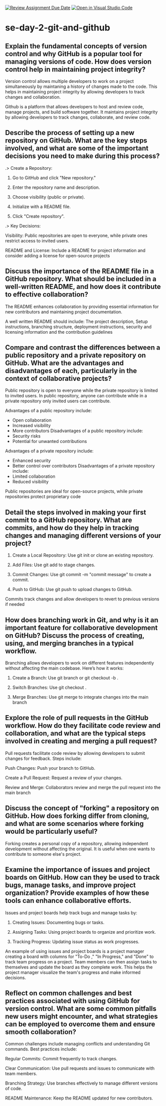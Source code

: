 [![Review Assignment Due Date](https://classroom.github.com/assets/deadline-readme-button-22041afd0340ce965d47ae6ef1cefeee28c7c493a6346c4f15d667ab976d596c.svg)](https://classroom.github.com/a/8wgCKhpZ)
[![Open in Visual Studio Code](https://classroom.github.com/assets/open-in-vscode-2e0aaae1b6195c2367325f4f02e2d04e9abb55f0b24a779b69b11b9e10269abc.svg)](https://classroom.github.com/online_ide?assignment_repo_id=18738935&assignment_repo_type=AssignmentRepo)
# se-day-2-git-and-github
## Explain the fundamental concepts of version control and why GitHub is a popular tool for managing versions of code. How does version control help in maintaining project integrity?

Version control allows multiple developers to work on a project simultaneously by maintaning a history of changes made to the code. This helps in maintaining project integrity by allowing developers to track changes and collaboration.

Github is a platform that allows developers to host and review code, manage projects, and build software together. It maintains project integrity by allowing developers to track changes, collaborate, and review code.


## Describe the process of setting up a new repository on GitHub. What are the key steps involved, and what are some of the important decisions you need to make during this process?

.> Create a Repository:

1. Go to GitHub and click "New repository."

2. Enter the repository name and description.

3. Choose visibility (public or private).

4. Initialize with a README file.

5. Click "Create repository".

.> Key Decisions:

Visibility: Public repositories are open to everyone, while private ones restrict access to invited users.

README and License: Include a README for project information and consider adding a license for open-source projects

## Discuss the importance of the README file in a GitHub repository. What should be included in a well-written README, and how does it contribute to effective collaboration?

The README enhances collaboration by providing essential information for new contributors and maintaining project documentation. 

A well written README should include:
The project description, Setup instructions, branching structure, deployment instructions, security and licensing  information and the contribution guidelines

## Compare and contrast the differences between a public repository and a private repository on GitHub. What are the advantages and disadvantages of each, particularly in the context of collaborative projects?

Public repository is open to everyone while the private repository is limited to invited users.
In public repository, anyone can contribute	while in a private repository only invited users can contribute.

Advantages of a public repository include:
- Open collaboration
- Increased visibility
- More contributors
Disadvantages of a public repository include:
- Security risks
- Potential for unwanted contributions

Advantages of a private repository include:
- Enhanced security
- Better control over contributors
Disadvantages of a private repository include:
- Limited collaboration
- Reduced visibility

Public repositories are ideal for open-source projects, while private repositories protect proprietary code

## Detail the steps involved in making your first commit to a GitHub repository. What are commits, and how do they help in tracking changes and managing different versions of your project?

1. Create a Local Repository: Use git init or clone an existing repository.

2. Add Files: Use git add <file> to stage changes.

3. Commit Changes: Use git commit -m "commit message" to create a commit.

4. Push to GitHub: Use git push to upload changes to GitHub.

Commits track changes and allow developers to revert to previous versions if needed

## How does branching work in Git, and why is it an important feature for collaborative development on GitHub? Discuss the process of creating, using, and merging branches in a typical workflow.

Branching allows developers to work on different features independently without affecting the main codebase. Here’s how it works:

1. Create a Branch: Use git branch <branch-name> or git checkout -b <branch-name>.

2. Switch Branches: Use git checkout <branch-name>.

3. Merge Branches: Use git merge <branch-name> to integrate changes into the main branch

## Explore the role of pull requests in the GitHub workflow. How do they facilitate code review and collaboration, and what are the typical steps involved in creating and merging a pull request?


Pull requests facilitate code review by allowing developers to submit changes for feedback. Steps include:

Push Changes: Push your branch to GitHub.

Create a Pull Request: Request a review of your changes.

Review and Merge: Collaborators review and merge the pull request into the main branch

## Discuss the concept of "forking" a repository on GitHub. How does forking differ from cloning, and what are some scenarios where forking would be particularly useful?

Forking creates a personal copy of a repository, allowing independent development without affecting the original. It is useful when one wants to contribute to someone else's project.

## Examine the importance of issues and project boards on GitHub. How can they be used to track bugs, manage tasks, and improve project organization? Provide examples of how these tools can enhance collaborative efforts.

Issues and project boards help track bugs and manage tasks by:

1. Creating Issues: Documenting bugs or tasks.

2. Assigning Tasks: Using project boards to organize and prioritize work.

3. Tracking Progress: Updating issue status as work progresses.

An example of using issues and project boards is a project manager creating a board with columns for "To-Do ," "In Progress," and "Done" to track team progress on a project. Team members can then assign tasks to themselves and update the board as they complete work. This helps the project manager visualize the team's progress and make informed decisions.

## Reflect on common challenges and best practices associated with using GitHub for version control. What are some common pitfalls new users might encounter, and what strategies can be employed to overcome them and ensure smooth collaboration?

Common challenges include managing conflicts and understanding Git commands. Best practices include:

Regular Commits: Commit frequently to track changes.

Clear Communication: Use pull requests and issues to communicate with team members.

Branching Strategy: Use branches effectively to manage different versions of code.

README Maintenance: Keep the README updated for new contributors.